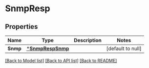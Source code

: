 # SnmpResp

## Properties
Name | Type | Description | Notes
------------ | ------------- | ------------- | -------------
**Snmp** | [***SnmpRespSnmp**](SnmpResp_Snmp.md) |  | [default to null]

[[Back to Model list]](../README.md#documentation-for-models) [[Back to API list]](../README.md#documentation-for-api-endpoints) [[Back to README]](../README.md)


